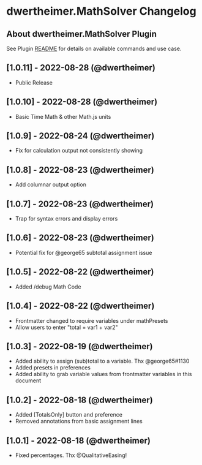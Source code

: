 # dwertheimer.MathSolver Changelog

## About dwertheimer.MathSolver Plugin

See Plugin [README](https://github.com/NotePlan/plugins/blob/main/dwertheimer.MathSolver/README.md) for details on available commands and use case.

## [1.0.11] - 2022-08-28 (@dwertheimer)

- Public Release

## [1.0.10] - 2022-08-28 (@dwertheimer)

- Basic Time Math & other Math.js units

## [1.0.9] - 2022-08-24 (@dwertheimer)

- Fix for calculation output not consistently showing

## [1.0.8] - 2022-08-23 (@dwertheimer)

- Add columnar output option

## [1.0.7] - 2022-08-23 (@dwertheimer)

- Trap for syntax errors and display errors

## [1.0.6] - 2022-08-23 (@dwertheimer)

- Potential fix for @george65 subtotal assignment issue

## [1.0.5] - 2022-08-22 (@dwertheimer)

- Added /debug Math Code

## [1.0.4] - 2022-08-22 (@dwertheimer)

- Frontmatter changed to require variables under mathPresets
- Allow users to enter "total = var1 + var2"

## [1.0.3] - 2022-08-19 (@dwertheimer)

- Added ability to assign (sub)total to a variable. Thx @george65#1130
- Added presets in preferences
- Added ability to grab variable values from frontmatter variables in this document

## [1.0.2] - 2022-08-18 (@dwertheimer)

- Added [TotalsOnly] button and preference
- Removed annotations from basic assignment lines

## [1.0.1] - 2022-08-18 (@dwertheimer)

- Fixed percentages. Thx @QualitativeEasing!
